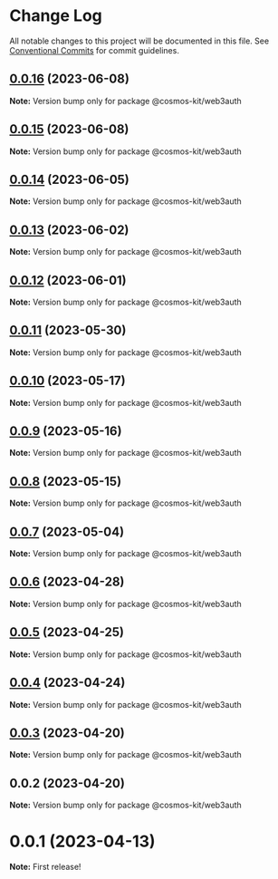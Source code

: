 # Change Log

All notable changes to this project will be documented in this file.
See [Conventional Commits](https://conventionalcommits.org) for commit guidelines.

## [0.0.16](https://github.com/cosmology-tech/cosmos-kit/compare/@cosmos-kit/web3auth@0.0.15...@cosmos-kit/web3auth@0.0.16) (2023-06-08)

**Note:** Version bump only for package @cosmos-kit/web3auth





## [0.0.15](https://github.com/cosmology-tech/cosmos-kit/compare/@cosmos-kit/web3auth@0.0.14...@cosmos-kit/web3auth@0.0.15) (2023-06-08)

**Note:** Version bump only for package @cosmos-kit/web3auth





## [0.0.14](https://github.com/cosmology-tech/cosmos-kit/compare/@cosmos-kit/web3auth@0.0.13...@cosmos-kit/web3auth@0.0.14) (2023-06-05)

**Note:** Version bump only for package @cosmos-kit/web3auth





## [0.0.13](https://github.com/cosmology-tech/cosmos-kit/compare/@cosmos-kit/web3auth@0.0.12...@cosmos-kit/web3auth@0.0.13) (2023-06-02)

**Note:** Version bump only for package @cosmos-kit/web3auth





## [0.0.12](https://github.com/cosmology-tech/cosmos-kit/compare/@cosmos-kit/web3auth@0.0.11...@cosmos-kit/web3auth@0.0.12) (2023-06-01)

**Note:** Version bump only for package @cosmos-kit/web3auth





## [0.0.11](https://github.com/cosmology-tech/cosmos-kit/compare/@cosmos-kit/web3auth@0.0.10...@cosmos-kit/web3auth@0.0.11) (2023-05-30)

**Note:** Version bump only for package @cosmos-kit/web3auth





## [0.0.10](https://github.com/cosmology-tech/cosmos-kit/compare/@cosmos-kit/web3auth@0.0.9...@cosmos-kit/web3auth@0.0.10) (2023-05-17)

**Note:** Version bump only for package @cosmos-kit/web3auth





## [0.0.9](https://github.com/cosmology-tech/cosmos-kit/compare/@cosmos-kit/web3auth@0.0.8...@cosmos-kit/web3auth@0.0.9) (2023-05-16)

**Note:** Version bump only for package @cosmos-kit/web3auth





## [0.0.8](https://github.com/cosmology-tech/cosmos-kit/compare/@cosmos-kit/web3auth@0.0.7...@cosmos-kit/web3auth@0.0.8) (2023-05-15)

**Note:** Version bump only for package @cosmos-kit/web3auth





## [0.0.7](https://github.com/cosmology-tech/cosmos-kit/compare/@cosmos-kit/web3auth@0.0.6...@cosmos-kit/web3auth@0.0.7) (2023-05-04)

**Note:** Version bump only for package @cosmos-kit/web3auth





## [0.0.6](https://github.com/cosmology-tech/cosmos-kit/compare/@cosmos-kit/web3auth@0.0.5...@cosmos-kit/web3auth@0.0.6) (2023-04-28)

**Note:** Version bump only for package @cosmos-kit/web3auth





## [0.0.5](https://github.com/cosmology-tech/cosmos-kit/compare/@cosmos-kit/web3auth@0.0.4...@cosmos-kit/web3auth@0.0.5) (2023-04-25)

**Note:** Version bump only for package @cosmos-kit/web3auth





## [0.0.4](https://github.com/cosmology-tech/cosmos-kit/compare/@cosmos-kit/web3auth@0.0.3...@cosmos-kit/web3auth@0.0.4) (2023-04-24)

**Note:** Version bump only for package @cosmos-kit/web3auth





## [0.0.3](https://github.com/cosmology-tech/cosmos-kit/compare/@cosmos-kit/web3auth@0.0.2...@cosmos-kit/web3auth@0.0.3) (2023-04-20)

**Note:** Version bump only for package @cosmos-kit/web3auth





## 0.0.2 (2023-04-20)

**Note:** Version bump only for package @cosmos-kit/web3auth





# 0.0.1 (2023-04-13)

**Note:** First release!
